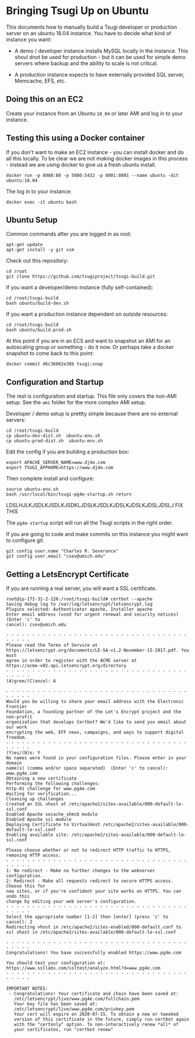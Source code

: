 Bringing Tsugi Up on Ubuntu
===========================

This documents how to manually build a Tsugi developer or production server
on an ubuntu 18.04 instance.  You have to decide what kind of instance you
want:

* A demo / developer instance installs MySQL locally in the instance.  This
shoul dnot be used for production - but it can be used for simple demo servers
where backup and the ability to scale is not critical.

* A production instance expects to have externally provided SQL server,
Memcache, EFS, etc.

Doing this on an EC2
--------------------

Create your instance from an Ubuntu `18_04` or later AMI and log in to your instance.

Testing this using a Docker container
-------------------------------------

If you don't want to make an EC2 instance - you can install docker and do all this
locally.  To be clear we are not *making* docker images in this process - instead we
are *using* docker to give us a fresh ubuntu install.

    docker run -p 8080:80 -p 5000:5432 -p 8001:8001 --name ubuntu -dit ubuntu:18.04

The log in to your instance:

    docker exec -it ubuntu bash

Ubuntu Setup
------------

Common commands after you are logged in as root:

    apt-get update
    apt-get install -y git vim

Check out this repository:

    cd /root
    git clone https://github.com/tsugiproject/tsugi-build.git

If you want a developer/demo instance (fully self-contained):

    cd /root/tsugi-build
    bash ubuntu/build-dev.sh

If you want a production instance dependent on outside resources:

    cd /root/tsugi-build
    bash ubuntu/build-prod.sh

At this point if you are in an ECS and want to snapshot an AMI for an autoscaling group
or something - do it now.  Or perhaps take a docker snapshot to come back to this point:

    docker commit d6c36062e38b tsugi:snap

Configuration and Startup
-------------------------

The rest is configuration and startup.  This file only covers the non-AMI setup.
See the `ami` folder for the more complex AMI setup.

Developer / demo setup is prettty simple because there are no external servers:

    cd /root/tsugi-build
    cp ubuntu-dev-dist.sh  ubuntu-env.sh
    cp ubuntu-prod-dist.sh  ubuntu-env.sh

Edit the config if you are building a production box:

    export APACHE_SERVER_NAME=www.dj4e.com
    export TSUGI_APPHOME=https://www.dj4e.com

Then complete install and configure:

    source ubuntu-env.sh
    bash /usr/local/bin/tsugi-pg4e-startup.sh return


LDSLHJLKJSDLKJSDLKJSDKLJDSLKJSDLKJDSLKJDSLKJDSLJDSLJ FIX THIS

The `pg4e-startup` script will run all the Tsugi scripts in the right order.

If you are going to code  and make commits on this instance you might want
to configure git.

    git config user.name "Charles R. Severance"
    git config user.email "csev@umich.edu"

Getting a LetsEncrypt Certificate
----------------------------------

If you are running a real server, you will want a SSL certificate.

    root@ip-172-31-2-126:/root/tsugi-build# certbot --apache
    Saving debug log to /var/log/letsencrypt/letsencrypt.log
    Plugins selected: Authenticator apache, Installer apache
    Enter email address (used for urgent renewal and security notices) (Enter 'c' to
    cancel): csev@umich.edu

    - - - - - - - - - - - - - - - - - - - - - - - - - - - - - - - - - - - - - - - -
    Please read the Terms of Service at
    https://letsencrypt.org/documents/LE-SA-v1.2-November-15-2017.pdf. You must
    agree in order to register with the ACME server at
    https://acme-v02.api.letsencrypt.org/directory
    - - - - - - - - - - - - - - - - - - - - - - - - - - - - - - - - - - - - - - - -
    (A)gree/(C)ancel: A

    - - - - - - - - - - - - - - - - - - - - - - - - - - - - - - - - - - - - - - - -
    Would you be willing to share your email address with the Electronic Frontier
    Foundation, a founding partner of the Let's Encrypt project and the non-profit
    organization that develops Certbot? We'd like to send you email about our work
    encrypting the web, EFF news, campaigns, and ways to support digital freedom.
    - - - - - - - - - - - - - - - - - - - - - - - - - - - - - - - - - - - - - - - -
    (Y)es/(N)o: Y
    No names were found in your configuration files. Please enter in your domain
    name(s) (comma and/or space separated)  (Enter 'c' to cancel): www.pg4e.com
    Obtaining a new certificate
    Performing the following challenges:
    http-01 challenge for www.pg4e.com
    Waiting for verification...
    Cleaning up challenges
    Created an SSL vhost at /etc/apache2/sites-available/000-default-le-ssl.conf
    Enabled Apache socache_shmcb module
    Enabled Apache ssl module
    Deploying Certificate to VirtualHost /etc/apache2/sites-available/000-default-le-ssl.conf
    Enabling available site: /etc/apache2/sites-available/000-default-le-ssl.conf

    Please choose whether or not to redirect HTTP traffic to HTTPS, removing HTTP access.
    - - - - - - - - - - - - - - - - - - - - - - - - - - - - - - - - - - - - - - - -
    1: No redirect - Make no further changes to the webserver configuration.
    2: Redirect - Make all requests redirect to secure HTTPS access. Choose this for
    new sites, or if you're confident your site works on HTTPS. You can undo this
    change by editing your web server's configuration.
    - - - - - - - - - - - - - - - - - - - - - - - - - - - - - - - - - - - - - - - -
    Select the appropriate number [1-2] then [enter] (press 'c' to cancel): 2
    Redirecting vhost in /etc/apache2/sites-enabled/000-default.conf to ssl vhost in /etc/apache2/sites-available/000-default-le-ssl.conf

    - - - - - - - - - - - - - - - - - - - - - - - - - - - - - - - - - - - - - - - -
    Congratulations! You have successfully enabled https://www.pg4e.com

    You should test your configuration at:
    https://www.ssllabs.com/ssltest/analyze.html?d=www.pg4e.com
    - - - - - - - - - - - - - - - - - - - - - - - - - - - - - - - - - - - - - - - -

    IMPORTANT NOTES:
     - Congratulations! Your certificate and chain have been saved at:
       /etc/letsencrypt/live/www.pg4e.com/fullchain.pem
       Your key file has been saved at:
       /etc/letsencrypt/live/www.pg4e.com/privkey.pem
       Your cert will expire on 2020-07-15. To obtain a new or tweaked
       version of this certificate in the future, simply run certbot again
       with the "certonly" option. To non-interactively renew *all* of
       your certificates, run "certbot renew"

